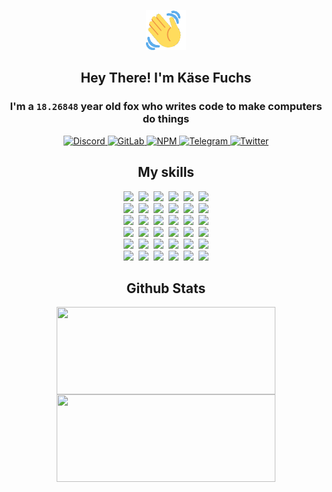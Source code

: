 <div><p align=center><img src=./resources/images/wave.gif width=64px height=64px></p><h2 align=center>Hey There! I'm Käse Fuchs</h2><h3 align=center>I'm a <code>18.26848</code> year old fox who writes code to make computers do things</h3><p align=center><a href=https://discord.com/users/507526681125322772><img alt=Discord src="https://img.shields.io/badge/Discord-5865F2?logo=discord&logoColor=white&style=flat-square#a82964f5cdeb05e54ace7840c78024bd"> </a><a href=https://gitlab.com/kasefuchs><img alt=GitLab src="https://img.shields.io/badge/GitLab-330F63?logo=gitlab&logoColor=white&style=flat-square#a82964f5cdeb05e54ace7840c78024bd"> </a><a href=https://npmjs.com/~kasefuchs><img alt=NPM src="https://img.shields.io/badge/NPM-CB3837?logo=npm&logoColor=white&style=flat-square#a82964f5cdeb05e54ace7840c78024bd"> </a><a href=https://t.me/kasefuchs><img alt=Telegram src="https://img.shields.io/badge/Telegram-2CA5E0?logo=telegram&logoColor=white&style=flat-square#a82964f5cdeb05e54ace7840c78024bd"> </a><a href=https://twitter.com/kasefuchs><img alt=Twitter src="https://img.shields.io/badge/Twitter-1DA1F2?logo=twitter&logoColor=white&style=flat-square#a82964f5cdeb05e54ace7840c78024bd"></a></p><h2 align=center>My skills</h2><p align=center><a href=https://aws.amazon.com/ ><picture><source srcset="https://skillicons.dev/icons?i=aws&theme=dark#a82964f5cdeb05e54ace7840c78024bd" media="(prefers-color-scheme: dark)"><source srcset="https://skillicons.dev/icons?i=aws&theme=light#a82964f5cdeb05e54ace7840c78024bd" media="(prefers-color-scheme: light), (prefers-color-scheme: no-preference)"><img src="https://skillicons.dev/icons?i=aws&theme=light#a82964f5cdeb05e54ace7840c78024bd"></picture></a>&nbsp;&nbsp;<a href=https://en.wikipedia.org/wiki/Bash_(Unix_shell)><picture><source srcset="https://skillicons.dev/icons?i=bash&theme=dark#a82964f5cdeb05e54ace7840c78024bd" media="(prefers-color-scheme: dark)"><source srcset="https://skillicons.dev/icons?i=bash&theme=light#a82964f5cdeb05e54ace7840c78024bd" media="(prefers-color-scheme: light), (prefers-color-scheme: no-preference)"><img src="https://skillicons.dev/icons?i=bash&theme=light#a82964f5cdeb05e54ace7840c78024bd"></picture></a>&nbsp;&nbsp;<a href=https://discord.com/developers/docs><picture><source srcset="https://skillicons.dev/icons?i=bots&theme=dark#a82964f5cdeb05e54ace7840c78024bd" media="(prefers-color-scheme: dark)"><source srcset="https://skillicons.dev/icons?i=bots&theme=light#a82964f5cdeb05e54ace7840c78024bd" media="(prefers-color-scheme: light), (prefers-color-scheme: no-preference)"><img src="https://skillicons.dev/icons?i=bots&theme=light#a82964f5cdeb05e54ace7840c78024bd"></picture></a>&nbsp;&nbsp;<a href=https://www.cloudflare.com/ ><picture><source srcset="https://skillicons.dev/icons?i=cloudflare&theme=dark#a82964f5cdeb05e54ace7840c78024bd" media="(prefers-color-scheme: dark)"><source srcset="https://skillicons.dev/icons?i=cloudflare&theme=light#a82964f5cdeb05e54ace7840c78024bd" media="(prefers-color-scheme: light), (prefers-color-scheme: no-preference)"><img src="https://skillicons.dev/icons?i=cloudflare&theme=light#a82964f5cdeb05e54ace7840c78024bd"></picture></a>&nbsp;&nbsp;<a href=https://en.wikipedia.org/wiki/CSS><picture><source srcset="https://skillicons.dev/icons?i=css&theme=dark#a82964f5cdeb05e54ace7840c78024bd" media="(prefers-color-scheme: dark)"><source srcset="https://skillicons.dev/icons?i=css&theme=light#a82964f5cdeb05e54ace7840c78024bd" media="(prefers-color-scheme: light), (prefers-color-scheme: no-preference)"><img src="https://skillicons.dev/icons?i=css&theme=light#a82964f5cdeb05e54ace7840c78024bd"></picture></a>&nbsp;&nbsp;<a href=https://www.docker.com/ ><picture><source srcset="https://skillicons.dev/icons?i=docker&theme=dark#a82964f5cdeb05e54ace7840c78024bd" media="(prefers-color-scheme: dark)"><source srcset="https://skillicons.dev/icons?i=docker&theme=light#a82964f5cdeb05e54ace7840c78024bd" media="(prefers-color-scheme: light), (prefers-color-scheme: no-preference)"><img src="https://skillicons.dev/icons?i=docker&theme=light#a82964f5cdeb05e54ace7840c78024bd"></picture></a><br><a href=https://www.electronjs.org/ ><picture><source srcset="https://skillicons.dev/icons?i=electron&theme=dark#a82964f5cdeb05e54ace7840c78024bd" media="(prefers-color-scheme: dark)"><source srcset="https://skillicons.dev/icons?i=electron&theme=light#a82964f5cdeb05e54ace7840c78024bd" media="(prefers-color-scheme: light), (prefers-color-scheme: no-preference)"><img src="https://skillicons.dev/icons?i=electron&theme=light#a82964f5cdeb05e54ace7840c78024bd"></picture></a>&nbsp;&nbsp;<a href=https://expressjs.com/ ><picture><source srcset="https://skillicons.dev/icons?i=express&theme=dark#a82964f5cdeb05e54ace7840c78024bd" media="(prefers-color-scheme: dark)"><source srcset="https://skillicons.dev/icons?i=express&theme=light#a82964f5cdeb05e54ace7840c78024bd" media="(prefers-color-scheme: light), (prefers-color-scheme: no-preference)"><img src="https://skillicons.dev/icons?i=express&theme=light#a82964f5cdeb05e54ace7840c78024bd"></picture></a>&nbsp;&nbsp;<a href=https://www.figma.com/ ><picture><source srcset="https://skillicons.dev/icons?i=figma&theme=dark#a82964f5cdeb05e54ace7840c78024bd" media="(prefers-color-scheme: dark)"><source srcset="https://skillicons.dev/icons?i=figma&theme=light#a82964f5cdeb05e54ace7840c78024bd" media="(prefers-color-scheme: light), (prefers-color-scheme: no-preference)"><img src="https://skillicons.dev/icons?i=figma&theme=light#a82964f5cdeb05e54ace7840c78024bd"></picture></a>&nbsp;&nbsp;<a href=https://firebase.google.com/ ><picture><source srcset="https://skillicons.dev/icons?i=firebase&theme=dark#a82964f5cdeb05e54ace7840c78024bd" media="(prefers-color-scheme: dark)"><source srcset="https://skillicons.dev/icons?i=firebase&theme=light#a82964f5cdeb05e54ace7840c78024bd" media="(prefers-color-scheme: light), (prefers-color-scheme: no-preference)"><img src="https://skillicons.dev/icons?i=firebase&theme=light#a82964f5cdeb05e54ace7840c78024bd"></picture></a>&nbsp;&nbsp;<a href=https://flask.palletsprojects.com/ ><picture><source srcset="https://skillicons.dev/icons?i=flask&theme=dark#a82964f5cdeb05e54ace7840c78024bd" media="(prefers-color-scheme: dark)"><source srcset="https://skillicons.dev/icons?i=flask&theme=light#a82964f5cdeb05e54ace7840c78024bd" media="(prefers-color-scheme: light), (prefers-color-scheme: no-preference)"><img src="https://skillicons.dev/icons?i=flask&theme=light#a82964f5cdeb05e54ace7840c78024bd"></picture></a>&nbsp;&nbsp;<a href=https://cloud.google.com/ ><picture><source srcset="https://skillicons.dev/icons?i=gcp&theme=dark#a82964f5cdeb05e54ace7840c78024bd" media="(prefers-color-scheme: dark)"><source srcset="https://skillicons.dev/icons?i=gcp&theme=light#a82964f5cdeb05e54ace7840c78024bd" media="(prefers-color-scheme: light), (prefers-color-scheme: no-preference)"><img src="https://skillicons.dev/icons?i=gcp&theme=light#a82964f5cdeb05e54ace7840c78024bd"></picture></a><br><a href=https://git-scm.com/ ><picture><source srcset="https://skillicons.dev/icons?i=git&theme=dark#a82964f5cdeb05e54ace7840c78024bd" media="(prefers-color-scheme: dark)"><source srcset="https://skillicons.dev/icons?i=git&theme=light#a82964f5cdeb05e54ace7840c78024bd" media="(prefers-color-scheme: light), (prefers-color-scheme: no-preference)"><img src="https://skillicons.dev/icons?i=git&theme=light#a82964f5cdeb05e54ace7840c78024bd"></picture></a>&nbsp;&nbsp;<a href=https://github.com/ ><picture><source srcset="https://skillicons.dev/icons?i=github&theme=dark#a82964f5cdeb05e54ace7840c78024bd" media="(prefers-color-scheme: dark)"><source srcset="https://skillicons.dev/icons?i=github&theme=light#a82964f5cdeb05e54ace7840c78024bd" media="(prefers-color-scheme: light), (prefers-color-scheme: no-preference)"><img src="https://skillicons.dev/icons?i=github&theme=light#a82964f5cdeb05e54ace7840c78024bd"></picture></a>&nbsp;&nbsp;<a href=https://gitlab.com/ ><picture><source srcset="https://skillicons.dev/icons?i=gitlab&theme=dark#a82964f5cdeb05e54ace7840c78024bd" media="(prefers-color-scheme: dark)"><source srcset="https://skillicons.dev/icons?i=gitlab&theme=light#a82964f5cdeb05e54ace7840c78024bd" media="(prefers-color-scheme: light), (prefers-color-scheme: no-preference)"><img src="https://skillicons.dev/icons?i=gitlab&theme=light#a82964f5cdeb05e54ace7840c78024bd"></picture></a>&nbsp;&nbsp;<a href=https://www.heroku.com/ ><picture><source srcset="https://skillicons.dev/icons?i=heroku&theme=dark#a82964f5cdeb05e54ace7840c78024bd" media="(prefers-color-scheme: dark)"><source srcset="https://skillicons.dev/icons?i=heroku&theme=light#a82964f5cdeb05e54ace7840c78024bd" media="(prefers-color-scheme: light), (prefers-color-scheme: no-preference)"><img src="https://skillicons.dev/icons?i=heroku&theme=light#a82964f5cdeb05e54ace7840c78024bd"></picture></a>&nbsp;&nbsp;<a href=https://en.wikipedia.org/wiki/HTML><picture><source srcset="https://skillicons.dev/icons?i=html&theme=dark#a82964f5cdeb05e54ace7840c78024bd" media="(prefers-color-scheme: dark)"><source srcset="https://skillicons.dev/icons?i=html&theme=light#a82964f5cdeb05e54ace7840c78024bd" media="(prefers-color-scheme: light), (prefers-color-scheme: no-preference)"><img src="https://skillicons.dev/icons?i=html&theme=light#a82964f5cdeb05e54ace7840c78024bd"></picture></a>&nbsp;&nbsp;<a href=https://en.wikipedia.org/wiki/JavaScript><picture><source srcset="https://skillicons.dev/icons?i=js&theme=dark#a82964f5cdeb05e54ace7840c78024bd" media="(prefers-color-scheme: dark)"><source srcset="https://skillicons.dev/icons?i=js&theme=light#a82964f5cdeb05e54ace7840c78024bd" media="(prefers-color-scheme: light), (prefers-color-scheme: no-preference)"><img src="https://skillicons.dev/icons?i=js&theme=light#a82964f5cdeb05e54ace7840c78024bd"></picture></a><br><a href=https://en.wikipedia.org/wiki/Linux><picture><source srcset="https://skillicons.dev/icons?i=linux&theme=dark#a82964f5cdeb05e54ace7840c78024bd" media="(prefers-color-scheme: dark)"><source srcset="https://skillicons.dev/icons?i=linux&theme=light#a82964f5cdeb05e54ace7840c78024bd" media="(prefers-color-scheme: light), (prefers-color-scheme: no-preference)"><img src="https://skillicons.dev/icons?i=linux&theme=light#a82964f5cdeb05e54ace7840c78024bd"></picture></a>&nbsp;&nbsp;<a href=https://mui.com/ ><picture><source srcset="https://skillicons.dev/icons?i=materialui&theme=dark#a82964f5cdeb05e54ace7840c78024bd" media="(prefers-color-scheme: dark)"><source srcset="https://skillicons.dev/icons?i=materialui&theme=light#a82964f5cdeb05e54ace7840c78024bd" media="(prefers-color-scheme: light), (prefers-color-scheme: no-preference)"><img src="https://skillicons.dev/icons?i=materialui&theme=light#a82964f5cdeb05e54ace7840c78024bd"></picture></a>&nbsp;&nbsp;<a href=https://en.wikipedia.org/wiki/Markdown><picture><source srcset="https://skillicons.dev/icons?i=md&theme=dark#a82964f5cdeb05e54ace7840c78024bd" media="(prefers-color-scheme: dark)"><source srcset="https://skillicons.dev/icons?i=md&theme=light#a82964f5cdeb05e54ace7840c78024bd" media="(prefers-color-scheme: light), (prefers-color-scheme: no-preference)"><img src="https://skillicons.dev/icons?i=md&theme=light#a82964f5cdeb05e54ace7840c78024bd"></picture></a>&nbsp;&nbsp;<a href=https://www.mongodb.com/ ><picture><source srcset="https://skillicons.dev/icons?i=mongodb&theme=dark#a82964f5cdeb05e54ace7840c78024bd" media="(prefers-color-scheme: dark)"><source srcset="https://skillicons.dev/icons?i=mongodb&theme=light#a82964f5cdeb05e54ace7840c78024bd" media="(prefers-color-scheme: light), (prefers-color-scheme: no-preference)"><img src="https://skillicons.dev/icons?i=mongodb&theme=light#a82964f5cdeb05e54ace7840c78024bd"></picture></a>&nbsp;&nbsp;<a href=https://www.mysql.com/ ><picture><source srcset="https://skillicons.dev/icons?i=mysql&theme=dark#a82964f5cdeb05e54ace7840c78024bd" media="(prefers-color-scheme: dark)"><source srcset="https://skillicons.dev/icons?i=mysql&theme=light#a82964f5cdeb05e54ace7840c78024bd" media="(prefers-color-scheme: light), (prefers-color-scheme: no-preference)"><img src="https://skillicons.dev/icons?i=mysql&theme=light#a82964f5cdeb05e54ace7840c78024bd"></picture></a>&nbsp;&nbsp;<a href=https://nextjs.org/ ><picture><source srcset="https://skillicons.dev/icons?i=nextjs&theme=dark#a82964f5cdeb05e54ace7840c78024bd" media="(prefers-color-scheme: dark)"><source srcset="https://skillicons.dev/icons?i=nextjs&theme=light#a82964f5cdeb05e54ace7840c78024bd" media="(prefers-color-scheme: light), (prefers-color-scheme: no-preference)"><img src="https://skillicons.dev/icons?i=nextjs&theme=light#a82964f5cdeb05e54ace7840c78024bd"></picture></a><br><a href=https://nodejs.org/en/ ><picture><source srcset="https://skillicons.dev/icons?i=nodejs&theme=dark#a82964f5cdeb05e54ace7840c78024bd" media="(prefers-color-scheme: dark)"><source srcset="https://skillicons.dev/icons?i=nodejs&theme=light#a82964f5cdeb05e54ace7840c78024bd" media="(prefers-color-scheme: light), (prefers-color-scheme: no-preference)"><img src="https://skillicons.dev/icons?i=nodejs&theme=light#a82964f5cdeb05e54ace7840c78024bd"></picture></a>&nbsp;&nbsp;<a href=https://www.postgresql.org/ ><picture><source srcset="https://skillicons.dev/icons?i=postgres&theme=dark#a82964f5cdeb05e54ace7840c78024bd" media="(prefers-color-scheme: dark)"><source srcset="https://skillicons.dev/icons?i=postgres&theme=light#a82964f5cdeb05e54ace7840c78024bd" media="(prefers-color-scheme: light), (prefers-color-scheme: no-preference)"><img src="https://skillicons.dev/icons?i=postgres&theme=light#a82964f5cdeb05e54ace7840c78024bd"></picture></a>&nbsp;&nbsp;<a href=https://learn.microsoft.com/en-us/powershell/ ><picture><source srcset="https://skillicons.dev/icons?i=powershell&theme=dark#a82964f5cdeb05e54ace7840c78024bd" media="(prefers-color-scheme: dark)"><source srcset="https://skillicons.dev/icons?i=powershell&theme=light#a82964f5cdeb05e54ace7840c78024bd" media="(prefers-color-scheme: light), (prefers-color-scheme: no-preference)"><img src="https://skillicons.dev/icons?i=powershell&theme=light#a82964f5cdeb05e54ace7840c78024bd"></picture></a>&nbsp;&nbsp;<a href=https://www.python.org/ ><picture><source srcset="https://skillicons.dev/icons?i=py&theme=dark#a82964f5cdeb05e54ace7840c78024bd" media="(prefers-color-scheme: dark)"><source srcset="https://skillicons.dev/icons?i=py&theme=light#a82964f5cdeb05e54ace7840c78024bd" media="(prefers-color-scheme: light), (prefers-color-scheme: no-preference)"><img src="https://skillicons.dev/icons?i=py&theme=light#a82964f5cdeb05e54ace7840c78024bd"></picture></a>&nbsp;&nbsp;<a href=https://www.raspberrypi.org/ ><picture><source srcset="https://skillicons.dev/icons?i=raspberrypi&theme=dark#a82964f5cdeb05e54ace7840c78024bd" media="(prefers-color-scheme: dark)"><source srcset="https://skillicons.dev/icons?i=raspberrypi&theme=light#a82964f5cdeb05e54ace7840c78024bd" media="(prefers-color-scheme: light), (prefers-color-scheme: no-preference)"><img src="https://skillicons.dev/icons?i=raspberrypi&theme=light#a82964f5cdeb05e54ace7840c78024bd"></picture></a>&nbsp;&nbsp;<a href=https://reactjs.org/ ><picture><source srcset="https://skillicons.dev/icons?i=react&theme=dark#a82964f5cdeb05e54ace7840c78024bd" media="(prefers-color-scheme: dark)"><source srcset="https://skillicons.dev/icons?i=react&theme=light#a82964f5cdeb05e54ace7840c78024bd" media="(prefers-color-scheme: light), (prefers-color-scheme: no-preference)"><img src="https://skillicons.dev/icons?i=react&theme=light#a82964f5cdeb05e54ace7840c78024bd"></picture></a><br><a href=https://redux.js.org/ ><picture><source srcset="https://skillicons.dev/icons?i=redux&theme=dark#a82964f5cdeb05e54ace7840c78024bd" media="(prefers-color-scheme: dark)"><source srcset="https://skillicons.dev/icons?i=redux&theme=light#a82964f5cdeb05e54ace7840c78024bd" media="(prefers-color-scheme: light), (prefers-color-scheme: no-preference)"><img src="https://skillicons.dev/icons?i=redux&theme=light#a82964f5cdeb05e54ace7840c78024bd"></picture></a>&nbsp;&nbsp;<a href=https://en.wikipedia.org/wiki/Regular_expression><picture><source srcset="https://skillicons.dev/icons?i=regex&theme=dark#a82964f5cdeb05e54ace7840c78024bd" media="(prefers-color-scheme: dark)"><source srcset="https://skillicons.dev/icons?i=regex&theme=light#a82964f5cdeb05e54ace7840c78024bd" media="(prefers-color-scheme: light), (prefers-color-scheme: no-preference)"><img src="https://skillicons.dev/icons?i=regex&theme=light#a82964f5cdeb05e54ace7840c78024bd"></picture></a>&nbsp;&nbsp;<a href=https://en.wikipedia.org/wiki/Sass_(stylesheet_language)><picture><source srcset="https://skillicons.dev/icons?i=sass&theme=dark#a82964f5cdeb05e54ace7840c78024bd" media="(prefers-color-scheme: dark)"><source srcset="https://skillicons.dev/icons?i=sass&theme=light#a82964f5cdeb05e54ace7840c78024bd" media="(prefers-color-scheme: light), (prefers-color-scheme: no-preference)"><img src="https://skillicons.dev/icons?i=sass&theme=light#a82964f5cdeb05e54ace7840c78024bd"></picture></a>&nbsp;&nbsp;<a href=https://www.typescriptlang.org/ ><picture><source srcset="https://skillicons.dev/icons?i=ts&theme=dark#a82964f5cdeb05e54ace7840c78024bd" media="(prefers-color-scheme: dark)"><source srcset="https://skillicons.dev/icons?i=ts&theme=light#a82964f5cdeb05e54ace7840c78024bd" media="(prefers-color-scheme: light), (prefers-color-scheme: no-preference)"><img src="https://skillicons.dev/icons?i=ts&theme=light#a82964f5cdeb05e54ace7840c78024bd"></picture></a>&nbsp;&nbsp;<a href=https://unity.com/ ><picture><source srcset="https://skillicons.dev/icons?i=unity&theme=dark#a82964f5cdeb05e54ace7840c78024bd" media="(prefers-color-scheme: dark)"><source srcset="https://skillicons.dev/icons?i=unity&theme=light#a82964f5cdeb05e54ace7840c78024bd" media="(prefers-color-scheme: light), (prefers-color-scheme: no-preference)"><img src="https://skillicons.dev/icons?i=unity&theme=light#a82964f5cdeb05e54ace7840c78024bd"></picture></a>&nbsp;&nbsp;<a href=https://workers.cloudflare.com/ ><picture><source srcset="https://skillicons.dev/icons?i=workers&theme=dark#a82964f5cdeb05e54ace7840c78024bd" media="(prefers-color-scheme: dark)"><source srcset="https://skillicons.dev/icons?i=workers&theme=light#a82964f5cdeb05e54ace7840c78024bd" media="(prefers-color-scheme: light), (prefers-color-scheme: no-preference)"><img src="https://skillicons.dev/icons?i=workers&theme=light#a82964f5cdeb05e54ace7840c78024bd"></picture></a><br></p><h2 align=center>Github Stats</h2><p align=center><picture><source srcset="https://github-readme-stats-kasefuchs.vercel.app/api/?count_private=true&hide_border=true&hide_rank=true&line_height=20&hide_title=true&username=Kasefuchs&theme=dark#a82964f5cdeb05e54ace7840c78024bd" media="(prefers-color-scheme: dark)"><source srcset="https://github-readme-stats-kasefuchs.vercel.app/api/?count_private=true&hide_border=true&hide_rank=true&line_height=20&hide_title=true&username=Kasefuchs&theme=light#a82964f5cdeb05e54ace7840c78024bd" media="(prefers-color-scheme: light), (prefers-color-scheme: no-preference)"><img align=middle width=350 height=140 src="https://github-readme-stats-kasefuchs.vercel.app/api/?count_private=true&hide_border=true&hide_rank=true&line_height=20&hide_title=true&username=Kasefuchs&theme=light#a82964f5cdeb05e54ace7840c78024bd"></picture><picture><source srcset="https://github-readme-stats-kasefuchs.vercel.app/api/top-langs/?count_private=true&hide_border=true&layout=compact&username=Kasefuchs&theme=dark#a82964f5cdeb05e54ace7840c78024bd" media="(prefers-color-scheme: dark)"><source srcset="https://github-readme-stats-kasefuchs.vercel.app/api/top-langs/?count_private=true&hide_border=true&layout=compact&username=Kasefuchs&theme=light#a82964f5cdeb05e54ace7840c78024bd" media="(prefers-color-scheme: light), (prefers-color-scheme: no-preference)"><img align=middle width=350 height=140 src="https://github-readme-stats-kasefuchs.vercel.app/api/top-langs/?count_private=true&hide_border=true&layout=compact&username=Kasefuchs&theme=light#a82964f5cdeb05e54ace7840c78024bd"></picture></p><img src="https://hit.yhype.me/github/profile?user_id=64592097#a82964f5cdeb05e54ace7840c78024bd" alt=""></div>